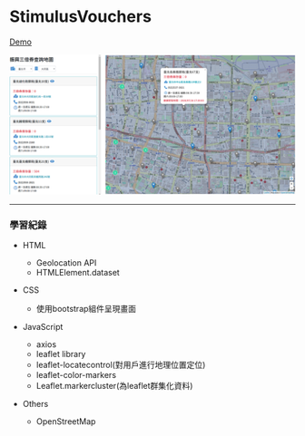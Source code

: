 # StimulusVouchers
  [Demo](https://timchen0409.github.io/StimulusVouchers/)

  ![image](https://github.com/TimChen0409/StimulusVouchers/blob/master/demo.png)


---

### 學習紀錄
* HTML
  * Geolocation API
  * HTMLElement.dataset

* CSS
  * 使用bootstrap組件呈現畫面


* JavaScript
  * axios
  * leaflet library
  * leaflet-locatecontrol(對用戶進行地理位置定位)
  * leaflet-color-markers
  * Leaflet.markercluster(為leaflet群集化資料)

* Others
  * OpenStreetMap